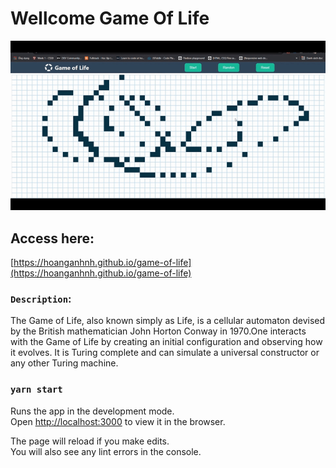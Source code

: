 # Wellcome Game Of Life

![demo](public/game-of-life.gif)
## Access here:

[https://hoanganhnh.github.io/game-of-life](https://hoanganhnh.github.io/game-of-life)


### `Description`:
The Game of Life, also known simply as Life, is a cellular automaton devised by the British mathematician John Horton Conway in 1970.One interacts with the Game of Life by creating an initial configuration and observing how it evolves. It is Turing complete and can simulate a universal constructor or any other Turing machine.

### `yarn start`

Runs the app in the development mode.\
Open [http://localhost:3000](http://localhost:3000) to view it in the browser.

The page will reload if you make edits.\
You will also see any lint errors in the console.
